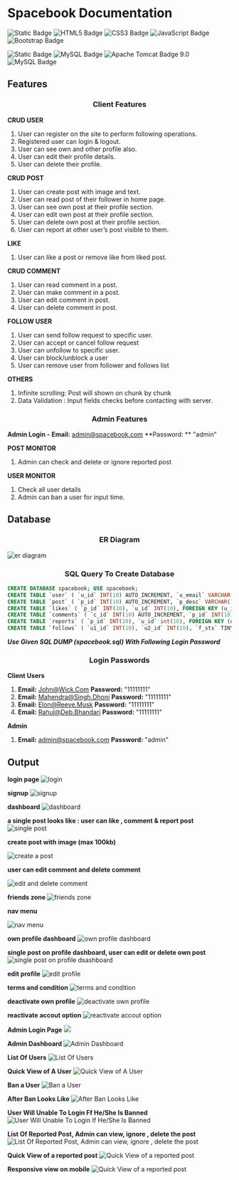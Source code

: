 # Spacebook Documentation

![Static Badge](https://img.shields.io/badge/Frontend:-ffffff) 
![HTML5 Badge](https://img.shields.io/badge/HTML5-E34F26?logo=html5&logoColor=fff&style=flat) ![CSS3 Badge](https://img.shields.io/badge/CSS3-1572B6?logo=css3&logoColor=fff&style=flat) ![JavaScript Badge](https://img.shields.io/badge/JavaScript-F7DF1E?logo=javascript&logoColor=000&style=flat) ![Bootstrap Badge](https://img.shields.io/badge/Bootstrap-7952B3?logo=bootstrap&logoColor=fff&style=flat)

![Static Badge](https://img.shields.io/badge/Backend:-ffffff) 
![MySQL Badge](https://img.shields.io/badge/Java-ED8B00?logo=openjdk&style=flat)  ![Apache Tomcat Badge 9.0](https://img.shields.io/badge/Apache%20Tomcat-9.0-F8DC759?logo=apachetomcat&logoColor=000&style=flat) ![MySQL Badge](https://img.shields.io/badge/MySQL-4479A1?logo=mysql&logoColor=fff&style=flat)



## Features

### <center>Client Features</center> 
**CRUD USER**
1. User can register  on the site to perform following operations.
2. Registered user can login & logout.
3. User can see own and other profile also.
4. User can edit their profile details. 
5. User can delete their profile.

**CRUD POST**
1. User can create post with image and text.
2. User can read post of their follower in home page.
3. User can see own post at their profile section.
4. User can edit own post at their profile section.
5. User can delete own post at their profile section.
6. User can report at other user’s post visible to them.

**LIKE**
1. User can like a post or remove like from liked post.

**CRUD COMMENT**
1. User can read comment in a post.
2. User can make comment in a post.
3. User can edit comment in post.
4. User can delete comment in post.

**FOLLOW USER**
1. User can send follow request to specific user.
2. User can accept or cancel follow request
3. User can unfollow to specific user.
4. User can block/unblock a user
5. User can remove user from follower and follows list

**OTHERS**
1. Infinite scrolling: Post will shown on chunk by chunk
2. Data Validation : Input fields checks before contacting with server.

### <center>Admin Features</center> 
**Admin Login -** **Email:** admin@spacebook.com 	**Password: ** "admin"

**POST MONITOR**
1. Admin can check and delete or ignore reported post

**USER MONITOR**
1. Check all user details
2. Admin can ban a user for input time.

## Database
### <center> ER Diagram </center>
![er diagram](https://github.com/rdbhandari/spacebook/blob/master/docs/erd.png?raw=true)

### <center> SQL Query To Create Database</center>
```sql
CREATE DATABASE spacebook; USE spacebook; 
CREATE TABLE `user` ( `u_id` INT(10) AUTO_INCREMENT, `u_email` VARCHAR(255), `u_name` VARCHAR(50), `u_img` VARCHAR(100), `u_dob` DATE, `u_gender` VARCHAR(6), `u_pswd` VARCHAR(256), `u_sts` TINYINT(1), `u_banfor` DATETIME, PRIMARY KEY (`u_id`) ); 
CREATE TABLE `post` ( `p_id` INT(10) AUTO_INCREMENT, `p_desc` VARCHAR(1000), `p_img` VARCHAR(200), `p_time` DATETIME DEFAULT CURRENT_TIMESTAMP, `u_id` int(10), PRIMARY KEY (`p_id`), FOREIGN KEY (u_id) REFERENCES user(u_id) ); 
CREATE TABLE `likes` ( `p_id` INT(10), `u_id` INT(10), FOREIGN KEY (u_id) REFERENCES user(u_id), FOREIGN KEY (p_id) REFERENCES post(p_id) ); 
CREATE TABLE `comments` ( `c_id` INT(10) AUTO_INCREMENT, `p_id` INT(10), `u_id` INT(10), `c_desc` VARCHAR(200), `c_time` DATETIME DEFAULT CURRENT_TIMESTAMP , PRIMARY KEY (`c_id`), FOREIGN KEY (u_id) REFERENCES user(u_id), FOREIGN KEY (p_id) REFERENCES post(p_id) ); 
CREATE TABLE `reports` ( `p_id` INT(10), `u_id` int(10), FOREIGN KEY (u_id) REFERENCES user(u_id), FOREIGN KEY (p_id) REFERENCES post(p_id) ); 
CREATE TABLE `follows` ( `u1_id` INT(10), `u2_id` INT(10), `f_sts` TINYINT(1), FOREIGN KEY (u1_id) REFERENCES user(u_id), FOREIGN KEY (u2_id) REFERENCES user(u_id) );
```

***Use Given SQL DUMP (spacebook.sql) With Following Login Password***

### <center> Login Passwords </center>
**Client Users**
1. **Email:** John@Wick.Com 	**Password:** "11111111"
2. **Email:** Mahendra@Singh.Dhoni 	**Password:** "11111111"
3. **Email:** Elon@Reeve.Musk 	**Password:** "11111111"
4. **Email:** Rahul@Deb.Bhandari 	**Password:** "11111111"

**Admin**
1. **Email:** admin@spacebook.com 	**Password:** "admin"


## Output
**login page**
![login](https://github.com/rdbhandari/spacebook/blob/master/docs/outputs/1.png?raw=true)

**signup**
![signup](https://github.com/rdbhandari/spacebook/blob/master/docs/outputs/2.png?raw=true)

**dashboard**
![dashboard](https://github.com/rdbhandari/spacebook/blob/master/docs/outputs/3.png?raw=true)

**a single post looks like : user can like , comment & report post**
![single post](https://github.com/rdbhandari/spacebook/blob/master/docs/outputs/4.png?raw=true)

**create post with image (max 100kb)**

![create a post](https://github.com/rdbhandari/spacebook/blob/master/docs/outputs/5.png?raw=true)

**user can edit comment and delete comment**

![edit and delete comment](https://github.com/rdbhandari/spacebook/blob/master/docs/outputs/5.png?raw=true)

**friends zone**
![friends zone](https://github.com/rdbhandari/spacebook/blob/master/docs/outputs/7.png?raw=true)

**nav menu**

![nav menu](https://github.com/rdbhandari/spacebook/blob/master/docs/outputs/8.png?raw=true)

**own profile dashboard**
![own profile dashboard](https://github.com/rdbhandari/spacebook/blob/master/docs/outputs/9.png?raw=true)

**single post on profile dashboard, user can edit or delete own post**
![single post on profile dsashboard](https://github.com/rdbhandari/spacebook/blob/master/docs/outputs/10.png?raw=true)

**edit profile**
![edit profile](https://github.com/rdbhandari/spacebook/blob/master/docs/outputs/11.png?raw=true)

**terms and condition**
![terms and condition](https://github.com/rdbhandari/spacebook/blob/master/docs/outputs/12.png?raw=true)

**deactivate own profile**
![deactivate own profile](https://github.com/rdbhandari/spacebook/blob/master/docs/outputs/13.png?raw=true)

**reactivate accout option**
![reactivate accout option](https://github.com/rdbhandari/spacebook/blob/master/docs/outputs/14.png?raw=true)

**Admin Login Page**
![](https://github.com/rdbhandari/Spacebook/blob/master/docs/outputs/15.png?raw=true)

**Admin Dashboard**
![Admin Dashboard](https://github.com/rdbhandari/Spacebook/blob/master/docs/outputs/16.png?raw=true)

**List Of Users**
![List Of Users](https://github.com/rdbhandari/Spacebook/blob/master/docs/outputs/17.png?raw=true)

**Quick View of A User**
![Quick View of A User](https://github.com/rdbhandari/Spacebook/blob/master/docs/outputs/18.png?raw=true)

**Ban a User**
![Ban a User](https://github.com/rdbhandari/Spacebook/blob/master/docs/outputs/19.png?raw=true)

**After Ban Looks Like**
![After Ban Looks Like](https://github.com/rdbhandari/Spacebook/blob/master/docs/outputs/20.png?raw=true)

**User Will Unable To Login Ff He/She Is Banned**
![User Will Unable To Login If He/She Is Banned](https://github.com/rdbhandari/Spacebook/blob/master/docs/outputs/21.png?raw=true)

**List Of Reported Post, Admin can view, ignore , delete the post**
![List Of Reported Post, Admin can view, ignore , delete the post](https://github.com/rdbhandari/Spacebook/blob/master/docs/outputs/22.png?raw=true)

**Quick View of a reported post**
![Quick View of a reported post](https://github.com/rdbhandari/Spacebook/blob/master/docs/outputs/23.png?raw=true)

**Responsive view on mobile**
![Quick View of a reported post](https://github.com/rdbhandari/Spacebook/blob/master/docs/outputs/24.png?raw=true)

